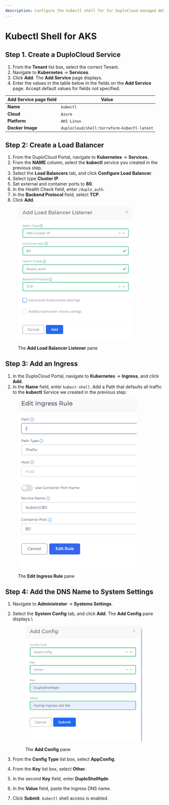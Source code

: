 ```yaml
---
description: Configure the kubectl shell for for DuploCloud-managed AKS deployments
---
```


# Kubectl Shell for AKS

## Step 1. Create a DuploCloud Service

1. From the **Tenant** list box, select the correct Tenant.
2. Navigate to **Kubernetes** -> **Services**.
3. Click **Add**. The **Add Service** page displays.&#x20;
4. Enter the values in the table below in the fields on the **Add Service** page. Accept default values for fields not specified.&#x20;

| Add Service page field  | Value                                       |
| ----------------------- | ------------------------------------------- |
| **Name**                | `kubectl`                                   |
| **Cloud**               | `Azure`                                     |
| **Platform**            | `AKS Linux`                                 |
| **Docker Image**        | `duplocloud/shell:terraform-kubectl-latest` |

## Step 2: Create a Load Balancer

1. From the DuploCloud Portal, navigate to **Kubernetes** -> **Services.**
2. From the **NAME** column, select the **kubectl** service you created in the previous step.
3. Select the **Load Balancers** tab, and click **Configure Load Balancer**. &#x20;
4. Select type **Cluster IP**.
5. Set external and container ports to **80**.&#x20;
6. In the Health Check field, enter `/duplo_auth`.
7. In the **Backend Protocol** field, select **TCP**.&#x20;
8. Click **Add**.

<div align="left">

<figure><img src="../../../../.gitbook/assets/AKS k8s shell load balancer.png" alt="" width="365"><figcaption><p>The <strong>Add Load Balancer Listener</strong> pane</p></figcaption></figure>

</div>

## Step 3: Add an Ingress

1. In the DuploCloud Portal, navigate to **Kubernetes** -> **Ingress**, and click **Add**.&#x20;
2. In the **Name** field, enter `kubect-shell`.  Add a Path that defaults all traffic to the **kubectl** Service we created in the previous step:

<div align="left">

<figure><img src="../../../../.gitbook/assets/image(2).png" alt=""><figcaption><p>The <strong>Edit Ingress Rule</strong> pane</p></figcaption></figure>

</div>

## Step 4: Add the DNS Name to System Settings

1. Navigate to **Administrator** -> **Systems Settings**.&#x20;
2.  Select the **System Config** tab, and click **Add**. The **Add Config** pane displays.\


    <div align="left">

    <figure><img src="../../../../.gitbook/assets/add config.png" alt="" width="371"><figcaption><p>The <strong>Add Config</strong> pane</p></figcaption></figure>

    </div>
3. From the **Config Type** list box, select **AppConfig**.
4. From the **Key** list box, select **Other**.&#x20;
5. In the second **Key** field, enter **DuploShellfqdn**
6. &#x20;In the **Value** field, paste the Ingress DNS name.&#x20;
7. Click **Submit**. `kubectl` shell access is enabled.
